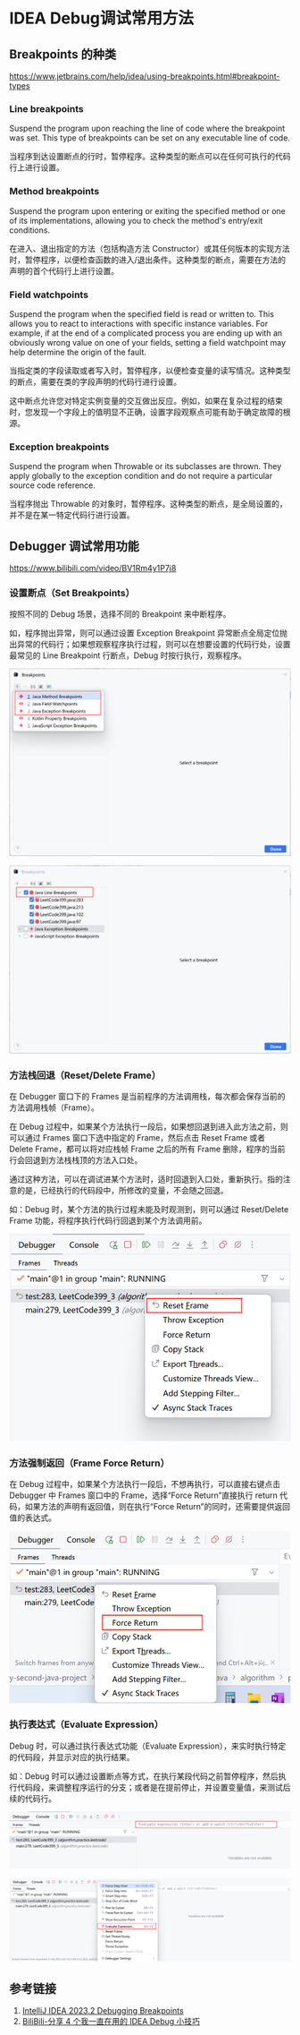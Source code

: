 # IDEA Debug调试常用方法


## Breakpoints 的种类

https://www.jetbrains.com/help/idea/using-breakpoints.html#breakpoint-types

### Line breakpoints

Suspend the program upon reaching the line of code where the breakpoint was set. This type of breakpoints can be set on any executable line of code.

当程序到达设置断点的行时，暂停程序。这种类型的断点可以在任何可执行的代码行上进行设置。

### Method breakpoints

Suspend the program upon entering or exiting the specified method or one of its implementations, allowing you to check the method's entry/exit conditions.

在进入、退出指定的方法（包括构造方法 Constructor）或其任何版本的实现方法时，暂停程序，以便检查函数的进入/退出条件。这种类型的断点，需要在方法的声明的首个代码行上进行设置。

### Field watchpoints

Suspend the program when the specified field is read or written to. This allows you to react to interactions with specific instance variables. For example, if at the end of a complicated process you are ending up with an obviously wrong value on one of your fields, setting a field watchpoint may help determine the origin of the fault.

当指定类的字段读取或者写入时，暂停程序，以便检查变量的读写情况。这种类型的断点，需要在类的字段声明的代码行进行设置。

这中断点允许您对特定实例变量的交互做出反应。例如，如果在复杂过程的结束时，您发现一个字段上的值明显不正确，设置字段观察点可能有助于确定故障的根源。

### Exception breakpoints

Suspend the program when Throwable or its subclasses are thrown. They apply globally to the exception condition and do not require a particular source code reference.

当程序抛出 Throwable 的对象时，暂停程序。这种类型的断点，是全局设置的，并不是在某一特定代码行进行设置。

## Debugger 调试常用功能

https://www.bilibili.com/video/BV1Rm4y1P7j8

### 设置断点（Set Breakpoints）

按照不同的 Debug 场景，选择不同的 Breakpoint 来中断程序。

如，程序抛出异常，则可以通过设置 Exception Breakpoint 异常断点全局定位抛出异常的代码行；如果想观察程序执行过程，则可以在想要设置的代码行处，设置最常见的 Line Breakpoint 行断点，Debug 时按行执行，观察程序。


![](resources/images/Pasted%20image%2020230916203939.png)

![](resources/images/Pasted%20image%2020230916204002.png)

### 方法栈回退（Reset/Delete Frame）

在 Debugger 窗口下的 Frames 是当前程序的方法调用栈，每次都会保存当前的方法调用栈帧（Frame）。

在 Debug 过程中，如果某个方法执行一段后，如果想回退到进入此方法之前，则可以通过 Frames 窗口下选中指定的 Frame，然后点击 Reset Frame 或者 Delete Frame，都可以将对应栈帧 Frame 之后的所有 Frame 删除，程序的当前行会回退到方法栈栈顶的方法入口处。

通过这种方法，可以在调试进某个方法时，适时回退到入口处，重新执行。指的注意的是，已经执行的代码段中，所修改的变量，不会随之回退。

如：Debug 时，某个方法的执行过程未能及时观测到，则可以通过 Reset/Delete Frame 功能，将程序执行代码行回退到某个方法调用前。

![](resources/images/Pasted%20image%2020230916203912.png)

### 方法强制返回（Frame Force Return）


在 Debug 过程中，如果某个方法执行一段后，不想再执行，可以直接右键点击 Debugger 中 Frames 窗口中的 Frame，选择“Force Return”直接执行 return 代码，如果方法的声明有返回值，则在执行“Force Return”的同时，还需要提供返回值的表达式。

![](resources/images/Pasted%20image%2020230916203842.png)
### 执行表达式（Evaluate Expression）

Debug 时，可以通过执行表达式功能（Evaluate Expression），来实时执行特定的代码段，并显示对应的执行结果。

如：Debug 时可以通过设置断点等方式，在执行某段代码之前暂停程序，然后执行代码段，来调整程序运行的分支；或者是在提前停止，并设置变量值，来测试后续的代码行。


![](resources/images/Pasted%20image%2020230916204159.png)

![](resources/images/Pasted%20image%2020230916204248.png)
## 参考链接
1. [IntelliJ IDEA 2023.2 Debugging Breakpoints](https://www.jetbrains.com/help/idea/using-breakpoints.html#breakpoint-types)
2. [BiliBili-分享 4 个我一直在用的 IDEA Debug 小技巧](https://www.bilibili.com/video/BV1Rm4y1P7j8)
